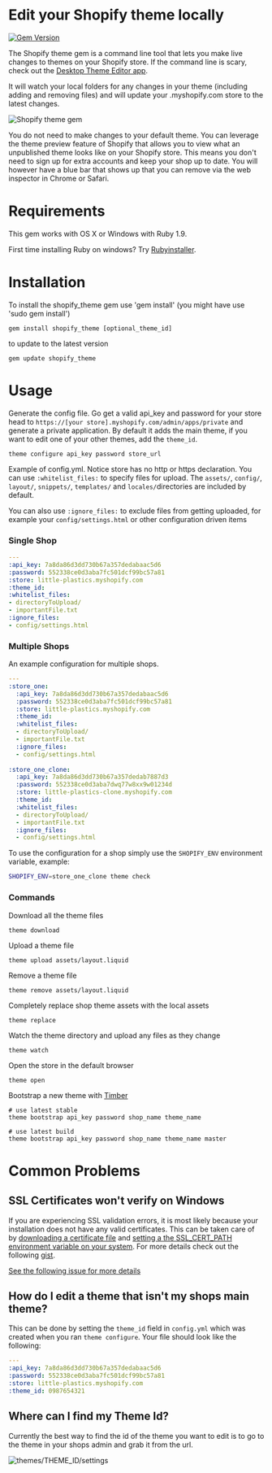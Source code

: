 # Edit your Shopify theme locally

[![Gem Version](https://badge.fury.io/rb/shopify_theme.svg)](http://badge.fury.io/rb/shopify_theme)

The Shopify theme gem is a command line tool that lets you make live changes to themes on your Shopify store. If the command line is scary, check out the [Desktop Theme Editor app](http://apps.shopify.com/desktop-theme-editor).

It will watch your local folders for any changes in your theme (including adding and removing files) and will update your .myshopify.com store to the latest changes. 

![Shopify theme gem](https://dl.dropboxusercontent.com/u/669627/terminalreadme.png)

You do not need to make changes to your default theme. You can leverage the theme preview feature of Shopify
that allows you to view what an unpublished theme looks like on your Shopify store. This means you don't need to
sign up for extra accounts and keep your shop up to date. You will however have a blue bar that shows up that you can
remove via the web inspector in Chrome or Safari.

# Requirements

This gem works with OS X or Windows with Ruby 1.9. 

First time installing Ruby on windows? Try [Rubyinstaller](http://http://rubyinstaller.org/). 

# Installation

To install the shopify_theme gem use 'gem install' (you might have use 'sudo gem install')

```
gem install shopify_theme [optional_theme_id]
```

to update to the latest version

```
gem update shopify_theme
```

# Usage

Generate the config file. Go get a valid api_key and password for your store head to `https://[your store].myshopify.com/admin/apps/private` and generate a private application. By default it adds the main theme, if you want to edit one of your other themes, add the `theme_id`.

```
theme configure api_key password store_url
```

Example of config.yml. Notice store has no http or https declaration. You can
use `:whitelist_files:` to specify files for upload. The `assets/`, `config/`,
`layout/`, `snippets/`, `templates/` and `locales/`directories are included by
default.

You can also use `:ignore_files:` to exclude files from getting uploaded, for
example your `config/settings.html` or other configuration driven items

### Single Shop

```yaml
---
:api_key: 7a8da86d3dd730b67a357dedabaac5d6
:password: 552338ce0d3aba7fc501dcf99bc57a81
:store: little-plastics.myshopify.com
:theme_id:
:whitelist_files:
- directoryToUpload/
- importantFile.txt
:ignore_files:
- config/settings.html
```

### Multiple Shops

An example configuration for multiple shops.

```yaml
---
:store_one:
  :api_key: 7a8da86d3dd730b67a357dedabaac5d6
  :password: 552338ce0d3aba7fc501dcf99bc57a81
  :store: little-plastics.myshopify.com
  :theme_id:
  :whitelist_files:
  - directoryToUpload/
  - importantFile.txt
  :ignore_files:
  - config/settings.html
  
:store_one_clone:
  :api_key: 7a8da86d3dd730b67a357dedab7887d3
  :password: 552338ce0d3aba7dwq77w8xx9w01234d
  :store: little-plastics-clone.myshopify.com
  :theme_id:
  :whitelist_files:
  - directoryToUpload/
  - importantFile.txt
  :ignore_files:
  - config/settings.html
```

To use the configuration for a shop simply use the `SHOPIFY_ENV` environment variable, example:

```bash
SHOPIFY_ENV=store_one_clone theme check
```

### Commands
Download all the theme files

```
theme download
```

Upload a theme file

```
theme upload assets/layout.liquid
```

Remove a theme file

```
theme remove assets/layout.liquid
```

Completely replace shop theme assets with the local assets

```
theme replace
```

Watch the theme directory and upload any files as they change

```
theme watch
```

Open the store in the default browser

```
theme open
```

Bootstrap a new theme with [Timber](http://www.shopify.com/timber)

```
# use latest stable
theme bootstrap api_key password shop_name theme_name

# use latest build
theme bootstrap api_key password shop_name theme_name master
```

# Common Problems

## SSL Certificates won't verify on Windows

If you are experiencing SSL validation errors, it is most likely because your installation does not have any valid
certificates. This can be taken care of by [downloading a certificate file](http://curl.haxx.se/ca/cacert.pem) and
[setting a the SSL_CERT_PATH environment variable on your system](http://www.computerhope.com/issues/ch000549.htm).
For more details check out the following [gist](https://gist.github.com/fnichol/867550).

[See the following issue for more details](https://github.com/Shopify/shopify_theme/issues/103)

## How do I edit a theme that isn't my shops main theme?

This can be done by setting the `theme_id` field in `config.yml` which was created when you
ran `theme configure`. Your file should look like the following:

```yaml
---
:api_key: 7a8da86d3dd730b67a357dedabaac5d6
:password: 552338ce0d3aba7fc501dcf99bc57a81
:store: little-plastics.myshopify.com
:theme_id: 0987654321
```

## Where can I find my Theme Id?

Currently the best way to find the id of the theme you want to edit is to go to the theme in your
shops admin and grab it from the url.

![themes/THEME_ID/settings](doc/how_to_find_theme_id.png)
